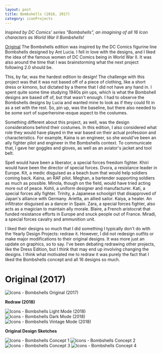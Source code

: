 ```yaml
---
layout: post
title: Bombshells (2018, 2017)
category: iconProjects
---
```

_Inspired by DC Comics' series "Bombshells", an imagining of all 16 Icon characters as World War II Bombshells!_ 


[Original](#original-(2017))
The Bombshells edition was inspired by the DC Comics figurine line Bombshells designed by Ant Lucia. I fell in love with the designs, and I liked the idea of the famous women of DC Comics being in World War II. It was also around the time that I was brainstorming what the next project following 2.0 should be. 

This, by far, was the hardest edition to design! The challenge with this project was that it was not based off of a piece of clothing, like a short dress or kimono, but dictated by a theme that I did not have any hand in. I spent quite some time studying 1940s pin ups, which is what the Bombshell designs are based off of, but that wasn't enough. I had to observe the Bombshells designs by Lucia and wanted mine to look as if they could fit in as a set with the rest. So, pin up, was the baseline, but there also needed to be some sort of superheroine-esque aspect to the costumes. 

Something different about this project, as well, was the design considerations behind their costumes. In this edition, I also considered what role they would have played in the war based on their actual profession and characteristics. For example, Kaina is an engineer, so she would've been an ally fighter pilot and engineer in the Bombshells context. To communicate that, I gave her goggles and gloves, as well as an aviator's jacket and tool belt. 

Spell would have been a liberator, a special forces freedom fighter. Khiri would have been the director of special forces. Dvora, a resistance leader in Europe. Kit, a medic disguised as a beach bum that would help soldiers coming back. Kaina, an RAF pilot. Meghan, a bartender supporting soldiers as much as possible. Minola, though on the field, would have tried acting more out of peace. Kohli, a uniform designer and manufacturer. Kati, a special forces ally fighter. Trinity, a Japanese schoolgirl that disapproved of Japan's alliance with Germany. Arietta, an allied sailor. Kaiya, a healer. An infiltrator disguised as a dancer in Spain. Zara, a special forces fighter, also acts as a magician to maintain ally morale. Blaire, a French aristocrat that funded resistance efforts in Europe and snuck people out of France. Miradi, a special forces cavalry and ammunition unit. 

I liked their designs so much that I did something I typically don't do with the Yearly Design Projects: redraw it. However, I did not redesign outfits or make major modifications to their original designs. It was more just an update on graphics, so to say. I've been debating redrawing other projects, like the Dress Edition, but I think that may end up involving changing the designs. I think what motivated me to redraw it was purely the fact that I liked the Bombshells concept and all 16 designs so much. 


# **Original (2017)**

![Icons - Bombshells Original (2017)](/assets/artwork/IconProjects/Bombshells_Original.png) 

**Redraw (2018)**

![Icons - Bombshells Light Mode (2018)](/assets/artwork/IconProjects/Bombshells_LightMode.jpg) 
![Icons - Bombshells Dark Mode (2018)](/assets/artwork/IconProjects/Bombshells_DarkMode.jpg)
![Icons - Bombshells Vintage Mode (2018)](/assets/artwork/IconProjects/Bombshells_VintageMode.jpg)

**Original Design Sketches**

![Icons - Bombshells Concept 1](/assets/artwork/IconProjects/Bombshells_Concept1.png)
![Icons - Bombshells Concept 2](/assets/artwork/IconProjects/Bombshells_Concept2.png)
![Icons - Bombshells Concept 3](/assets/artwork/IconProjects/Bombshells_Concept3.png)
![Icons - Bombshells Concept 4](/assets/artwork/IconProjects/Bombshells_Concept4.png)